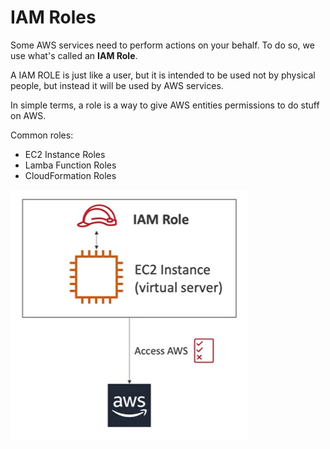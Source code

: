 # IAM Roles

Some AWS services need to perform actions on your behalf. To do so, we use what's called an **IAM Role**. 

A IAM ROLE is just like a user, but it is intended to be used not by physical people, but instead it will be used by AWS services.

In simple terms, a role is a way to give AWS entities permissions to do stuff on AWS.

Common roles:
- EC2 Instance Roles
- Lamba Function Roles
- CloudFormation Roles

![IAM Roles](../images/iam_role.png)